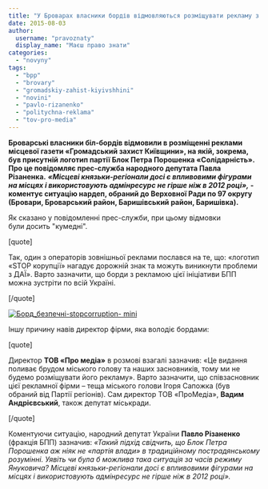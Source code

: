 ```yaml
---
title: "У Броварах власники бордів відмовляються розміщувати рекламу з символікою Блоку Порошенка"
date: 2015-08-03
author: 
  username: "pravoznaty"
  display_name: "Маєш право знати"
categories: 
  - "novyny"
tags: 
  - "bpp"
  - "brovary"
  - "gromadskiy-zahist-kiyivshhini"
  - "novini"
  - "pavlo-rizanenko"
  - "politychna-reklama"
  - "tov-pro-media"
---
```


**Броварські власники біл-бордів відмовили в розміщенні реклами місцевої газети «Громадський захист Київщини», на якій, зокрема, був присутній логотип партії Блок Петра Порошенка «Солідарність». Про це повідомляє прес-служба народного депутата Павла Різаненка.** **_«Місцеві князьки-регіонали досі є впливовими фігурами на місцях і використовують адмінресурс не гірше ніж в 2012 році»,_ \- коментує ситуацію нардеп, обраний до Верховної Ради по 97 округу (Бровари, Броварський район, Баришівський район, Баришівка).**

Як сказано у повідомленні прес-служби, при цьому відмовки були досить "кумедні".

\[quote\]

Так, один з операторів зовнішньої реклами послався на те, що: «логотип «STOP корупції» нагадує дорожній знак та можуть виникнути проблеми з ДАЇ». Варто зазначити, що борди з рекламою цієї ініціативи БПП можна зустріти по всій Україні.

\[/quote\]

[![Борд_безпечні-stopcorruption- mini](https://mpz.brovary.org/wp-content/uploads/2015/08/Bord_bezpechni-stopcorruption-mini.jpg)](https://mpz.brovary.org/wp-content/uploads/2015/08/Bord_bezpechni-stopcorruption-mini.jpg)

Іншу причину навів директор фірми, яка володіє бордами:

\[quote\]

Директор **ТОВ «Про медіа»** в розмові взагалі зазначив: «Це видання поливає брудом міського голову та наших засновників, тому ми не будемо розміщувати його рекламу». Варто зазначити, що співзасновник цієї рекламної фірми – теща міського голови Ігоря Сапожка (був обраний від Партії регіонів). Сам директор ТОВ «ПроМедіа», **Вадим Андрієвський**, також депутат міськради.

\[/quote\]

Коментуючи ситуацію, народний депутат України **Павло Різаненко** (фракція БПП) зазначив: _«Такий підхід свідчить, що Блок Петра Порошенка аж ніяк не «партія влади» в традиційному пострадянському розумінні. Уявіть чи була б можлива така ситуація за часів режиму Януковича? Місцеві князьки-регіонали досі є впливовими фігурами на місцях і використовують адмінресурс не гірше ніж в 2012 році»._

